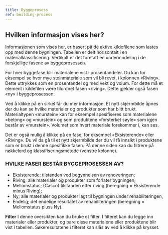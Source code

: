 ```yaml
---
title: Byggeprosess
ref: building-process
---
```


## Hvilken informasjon vises her?
Informasjonen som vises her, er basert på de aktive kildefilene som lastes opp med denne bygningen. Tabellen er delt horisontalt i en materialklassifisering. Vertikalt er det foretatt en underinndeling i de forskjellige fasene av byggeprosessen.

For hver byggefase blir materialene vist i prosentandeler. Du kan for eksempel se hvor mye steinmateriale som vil bli revet, i kolonnen «Riving». Dette uttrykkes som en prosentandel og med vekt og volum. For dette må et element i kildefilen være tilordnet fasen «riving». Dette gjelder også fasen «ny» i byggeprosessen.

Ved å klikke på en sirkel får du mer informasjon. Et nytt skjermbilde åpnes der du kan se hvilke materialer og produkter som har blitt brukt. Materialtypen «murstein» kan for eksempel spesifiseres som materialene «betong» og «murstein» og som produktene «forsterket søyle» som igjen består av «murstein». Volumet som hvert materiale forekommer i, kan ses. 

Det er også mulig å klikke på en fase, for eksempel «Eksisterende» eller «Riving». Du vil da gå til et nytt skjermbilde der du vil få innsikt i produktene som er brukt i denne spesifikke fasen. På denne siden kan du filtrere på nøkkelord og klassifiseringsmetode (venstre kolonne).


### HVILKE FASER BESTÅR BYGGEPROSESSEN AV?

- Eksisterende; tilstanden ved begynnelsen av renoveringen;
- Riving; alle materialer og produkter som forlater bygningen;
- Mellomstatus; (Casco) tilstanden etter riving (beregning = Eksisterende minus Riving);
- Ny; alle materialer og produkter lagt til bygningen under rehabiliteringen,
- Endelig; det endelige resultatet av rehabiliteringen (beregning = Mellomstatus pluss Ny).

**Filter**
I denne oversikten kan du bruke et filter. I filteret kan du legge inn materialer eller produkter, og bare disse materialene eller produktene blir vist i tabellen. Søkeresultatene i filteret kan slås av ved å klikke på krysset.
